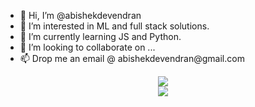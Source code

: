 <p align="center">
<ul>
<li> 👋 Hi, I’m @abishekdevendran
<li> 👀 I’m interested in ML and full stack solutions.
<li> 🌱 I’m currently learning JS and Python.
<li> 💞️ I’m looking to collaborate on ...
<li> 📫 Drop me an email @ abishekdevendran@gmail.com
</ul>
</p>
<p align="center">
<img src="https://github-readme-stats.vercel.app/api?username=abishekdevendran&show_icons=true&theme=radical">
<br>
<img src="https://github-readme-stats.vercel.app/api/top-langs/?username=anuraghazra&layout=compact">
</p>

<!---
abishekdevendran/abishekdevendran is a ✨ special ✨ repository because its `README.md` (this file) appears on your GitHub profile.
You can click the Preview link to take a look at your changes.
--->
